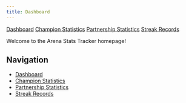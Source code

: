 ```yaml
---
title: Dashboard
---
```

<link rel="stylesheet" href="style.css">
<div class="navbar">
  <a href="index.md">Dashboard</a>
  <a href="champion-stats.md">Champion Statistics</a>
  <a href="partnership-stats.md">Partnership Statistics</a>
  <a href="streak-records.md">Streak Records</a>
</div>

Welcome to the Arena Stats Tracker homepage!

## Navigation
- [Dashboard](index.md)
- [Champion Statistics](champion-stats.md)
- [Partnership Statistics](partnership-stats.md)
- [Streak Records](streak-records.md)
